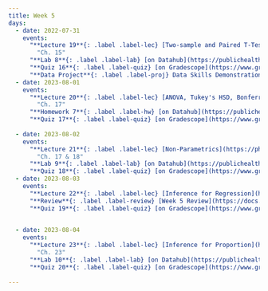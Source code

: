 ```yaml
---
title: Week 5
days:
  - date: 2022-07-31
    events:
      "**Lecture 19**{: .label .label-lec} [Two-sample and Paired T-Tests](https://ph142-ucb.github.io/su23/src/l19-ttests.pdf)[{recording}](https://bcourses.berkeley.edu/courses/1525581/pages/ttests)":
        "Ch. 15"
      "**Lab 8**{: .label .label-lab} [on Datahub](https://publichealth.datahub.berkeley.edu/hub/user-redirect/git-pull?repo=https%3A%2F%2Fgithub.com%2Fph142-ucb%2Fph142-su23&urlpath=rstudio%2F&branch=main) (Due Aug 1st)":
      "**Quiz 16**{: .label .label-quiz} [on Gradescope](https://www.gradescope.com/courses/546137) (Due Aug 2nd, 10:00 PM PST)":
      "**Data Project**{: .label .label-proj} Data Skills Demonstration Part II (Due 10:00 PM PST)":    
  - date: 2023-08-01
    events:
      "**Lecture 20**{: .label .label-lec} [ANOVA, Tukey's HSD, Bonferroni Method](https://ph142-ucb.github.io/su23/src/anova.pdf)[{videos}](https://bcourses.berkeley.edu/courses/1525581/pages/anova)": 
        "Ch. 17"
      "**Homework 7**{: .label .label-hw} [on Datahub](https://publichealth.datahub.berkeley.edu/hub/user-redirect/git-pull?repo=https%3A%2F%2Fgithub.com%2Fph142-ucb%2Fph142-su23&urlpath=rstudio%2F&branch=main) [(Solutions)](https://ph142-ucb.github.io/su23/src/hw07sol.pdf)" :
      "**Quiz 17**{: .label .label-quiz} [on Gradescope](https://www.gradescope.com/courses/546137) (Due Aug 3rd, 10:00 PM PST)":
      
  - date: 2023-08-02
    events:
      "**Lecture 21**{: .label .label-lec} [Non-Parametrics](https://ph142-ucb.github.io/su23/src/l21-non-para.pdf)[{recording and annotations}](https://bcourses.berkeley.edu/courses/1525581/pages/non-para-live)":
        "Ch. 17 & 18"
      "**Lab 9**{: .label .label-lab} [on Datahub](https://publichealth.datahub.berkeley.edu/hub/user-redirect/git-pull?repo=https%3A%2F%2Fgithub.com%2Fph142-ucb%2Fph142-su23&urlpath=rstudio%2F&branch=main) (Due Aug 3rd)":
      "**Quiz 18**{: .label .label-quiz} [on Gradescope](https://www.gradescope.com/courses/546137) (Due Aug 4th, 10:00 PM PST)":
  - date: 2023-08-03
    events:
      "**Lecture 22**{: .label .label-lec} [Inference for Regression](https://ph142-ucb.github.io/su23/src/l22-reginf.pdf)[{videos}](https://bcourses.berkeley.edu/courses/1525581/pages/inference-for-regression-pre-recorded)":
      "**Review**{: .label .label-review} [Week 5 Review](https://docs.google.com/presentation/d/1pm8PpzqTFX9hceW4ATzaDSsItQrp2LGCgqTTs0cWopw/edit)":
      "**Quiz 19**{: .label .label-quiz} [on Gradescope](https://www.gradescope.com/courses/546137) (Due Aug 5th, 10:00 PM PST)":

      
  - date: 2023-08-04
    events:
      "**Lecture 23**{: .label .label-lec} [Inference for Proportion](https://ph142-ucb.github.io/su23/src/l23-prop.pdf)[(recording)]([https://bcourses.berkeley.edu/courses/1525581/pages/inference-for-proportions](https://bcourses.berkeley.edu/courses/1525581/pages/one-prop-synchronous)":
        "Ch. 23"
      "**Lab 10**{: .label .label-lab} [on Datahub](https://publichealth.datahub.berkeley.edu/hub/user-redirect/git-pull?repo=https%3A%2F%2Fgithub.com%2Fph142-ucb%2Fph142-su23&urlpath=rstudio%2F&branch=main) (Due Aug 7th)":
      "**Quiz 20**{: .label .label-quiz} [on Gradescope](https://www.gradescope.com/courses/546137) (Due Aug 6th, 10:00 PM PST)":
      
---
```

